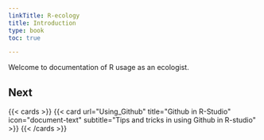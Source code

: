```yaml
---
linkTitle: R-ecology
title: Introduction
type: book
toc: true

---
```


Welcome to documentation of R usage as an ecologist.

## Next

{{< cards >}}
  {{< card url="Using_Github" title="Github in R-Studio" icon="document-text" subtitle="Tips and tricks in using Github in R-studio" >}}
{{< /cards >}}
